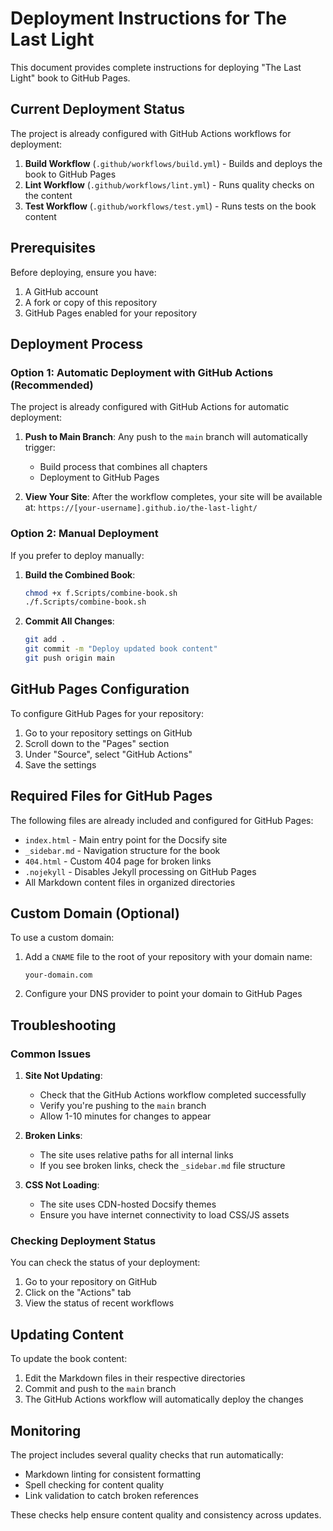 # Deployment Instructions for The Last Light

This document provides complete instructions for deploying "The Last Light" book to GitHub Pages.

## Current Deployment Status

The project is already configured with GitHub Actions workflows for deployment:

1. **Build Workflow** (`.github/workflows/build.yml`) - Builds and deploys the book to GitHub Pages
2. **Lint Workflow** (`.github/workflows/lint.yml`) - Runs quality checks on the content
3. **Test Workflow** (`.github/workflows/test.yml`) - Runs tests on the book content

## Prerequisites

Before deploying, ensure you have:

1. A GitHub account
2. A fork or copy of this repository
3. GitHub Pages enabled for your repository

## Deployment Process

### Option 1: Automatic Deployment with GitHub Actions (Recommended)

The project is already configured with GitHub Actions for automatic deployment:

1. **Push to Main Branch**: Any push to the `main` branch will automatically trigger:
   - Build process that combines all chapters
   - Deployment to GitHub Pages

2. **View Your Site**: After the workflow completes, your site will be available at:
   `https://[your-username].github.io/the-last-light/`

### Option 2: Manual Deployment

If you prefer to deploy manually:

1. **Build the Combined Book**:
   ```bash
   chmod +x f.Scripts/combine-book.sh
   ./f.Scripts/combine-book.sh
   ```

2. **Commit All Changes**:
   ```bash
   git add .
   git commit -m "Deploy updated book content"
   git push origin main
   ```

## GitHub Pages Configuration

To configure GitHub Pages for your repository:

1. Go to your repository settings on GitHub
2. Scroll down to the "Pages" section
3. Under "Source", select "GitHub Actions"
4. Save the settings

## Required Files for GitHub Pages

The following files are already included and configured for GitHub Pages:

- `index.html` - Main entry point for the Docsify site
- `_sidebar.md` - Navigation structure for the book
- `404.html` - Custom 404 page for broken links
- `.nojekyll` - Disables Jekyll processing on GitHub Pages
- All Markdown content files in organized directories

## Custom Domain (Optional)

To use a custom domain:

1. Add a `CNAME` file to the root of your repository with your domain name:
   ```
   your-domain.com
   ```

2. Configure your DNS provider to point your domain to GitHub Pages

## Troubleshooting

### Common Issues

1. **Site Not Updating**: 
   - Check that the GitHub Actions workflow completed successfully
   - Verify you're pushing to the `main` branch
   - Allow 1-10 minutes for changes to appear

2. **Broken Links**:
   - The site uses relative paths for all internal links
   - If you see broken links, check the `_sidebar.md` file structure

3. **CSS Not Loading**:
   - The site uses CDN-hosted Docsify themes
   - Ensure you have internet connectivity to load CSS/JS assets

### Checking Deployment Status

You can check the status of your deployment:

1. Go to your repository on GitHub
2. Click on the "Actions" tab
3. View the status of recent workflows

## Updating Content

To update the book content:

1. Edit the Markdown files in their respective directories
2. Commit and push to the `main` branch
3. The GitHub Actions workflow will automatically deploy the changes

## Monitoring

The project includes several quality checks that run automatically:

- Markdown linting for consistent formatting
- Spell checking for content quality
- Link validation to catch broken references

These checks help ensure content quality and consistency across updates.